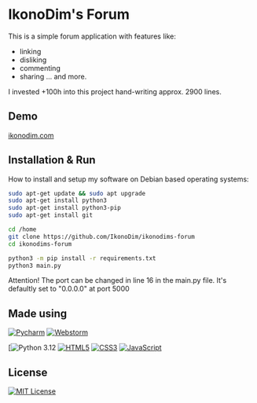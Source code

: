 
# IkonoDim's Forum
This is a simple forum application with features like:
- linking
- disliking
- commenting
- sharing
... and more.

I invested +100h into this project hand-writing approx. 2900 lines.



## Demo

[ikonodim.com](https://ikonodim.com/)


## Installation & Run

How to install and setup my software on Debian based operating systems:

```bash
sudo apt-get update && sudo apt upgrade
sudo apt-get install python3
sudo apt-get install python3-pip
sudo apt-get install git

cd /home
git clone https://github.com/IkonoDim/ikonodims-forum
cd ikonodims-forum

python3 -m pip install -r requirements.txt
python3 main.py
```

Attention! The port can be changed in line 16 in the main.py file. It's defaultly set to "0.0.0.0" at port 5000
    
## Made using

[![Pycharm](https://img.shields.io/badge/PyCharm%20Professional-000000.svg?&style=for-the-badge&logo=PyCharm&logoColor=white)](https://www.jetbrains.com/pycharm/)
[![Webstorm](https://img.shields.io/badge/WebStorm-000000?style=for-the-badge&logo=WebStorm&logoColor=white)](https://www.jetbrains.com/webstorm/)

[![Python 3.12](https://img.shields.io/badge/Python%203.12-3776AB?style=for-the-badge&logo=python&logoColor=white)
[![HTML5](https://img.shields.io/badge/HTML5-E34F26?style=for-the-badge&logo=html5&logoColor=white)](https://html5.org/)
[![CSS3](https://img.shields.io/badge/CSS3-1572B6?style=for-the-badge&logo=css3&logoColor=white)](https://www.w3.org/Style/CSS/Overview.en.html)
[![JavaScript](https://img.shields.io/badge/JavaScript-F7DF1E?style=for-the-badge&logo=javascript&logoColor=black)](https://www.javascript.com/)


## License

[![MIT License](https://img.shields.io/badge/License-MIT-green.svg)](https://choosealicense.com/licenses/mit/)


